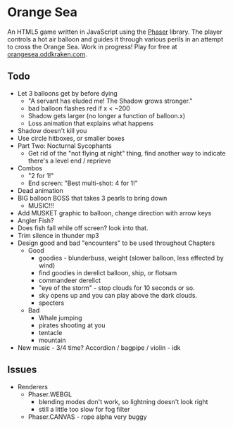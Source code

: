 # Orange Sea

An HTML5 game written in JavaScript using the [Phaser](http://phaser.io) library. The player controls a hot air balloon and guides it through various perils in an attempt to cross the Orange Sea. Work in progress! Play for free at [orangesea.oddkraken.com](http://orangesea.oddkraken.com).

## Todo

* Let 3 balloons get by before dying
    * "A servant has eluded me! The Shadow grows stronger."
    * bad balloon flashes red if x < ~200
    * Shadow gets larger (no longer a function of balloon.x)
    * Loss animation that explains what happens
* Shadow doesn't kill you
* Use circle hitboxes, or smaller boxes
* Part Two: Nocturnal Sycophants
    * Get rid of the "not flying at night" thing, find another way to indicate there's a level end / reprieve
* Combos
    * "2 for 1!"
    * End screen: "Best multi-shot: 4 for 1!"
* Dead animation
* BIG balloon BOSS that takes 3 pearls to bring down
    * MUSIC!!!
* Add MUSKET graphic to balloon, change direction with arrow keys
* Angler Fish?
* Does fish fall while off screen? look into that.
* Trim silence in thunder mp3
* Design good and bad "encounters" to be used throughout Chapters
    * Good
        * goodies - blunderbuss, weight (slower balloon, less effected by wind)
        * find goodies in derelict balloon, ship, or flotsam
        * commandeer derelict
        * "eye of the storm" - stop clouds for 10 seconds or so.
        * sky opens up and you can play above the dark clouds.
        * specters
    * Bad
        * Whale jumping
        * pirates shooting at you
        * tentacle
        * mountain
* New music - 3/4 time? Accordion / bagpipe / violin - idk

## Issues

* Renderers
    * Phaser.WEBGL
        * blending modes don't work, so lightning doesn't look right
        * still a little too slow for fog filter
    * Phaser.CANVAS - rope alpha very buggy

